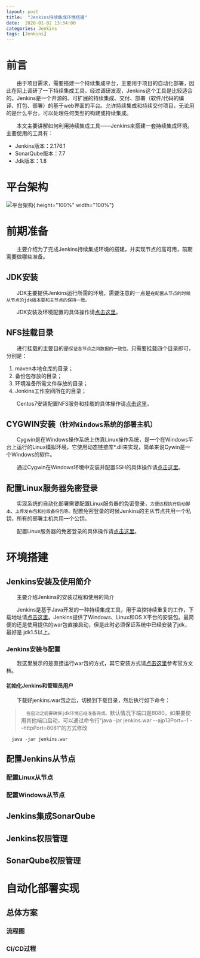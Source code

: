 ```yaml
---
layout: post
title:  "Jenkins持续集成环境搭建"
date:  2020-01-02 13:34:00
categories: Jenkins
tags: [Jenkins]
---
```

# 前言
&emsp;&emsp;由于项目需求，需要搭建一个持续集成平台，主要用于项目的自动化部署，因此在网上调研了一下持续集成工具，经过调研发现，Jenkins这个工具是比较适合的。Jenkins是一个开源的、可扩展的持续集成、交付、部署（软件/代码的编译、打包、部署）的基于web界面的平台。允许持续集成和持续交付项目，无论用的是什么平台，可以处理任何类型的构建或持续集成。

&emsp;&emsp;本文主要讲解如何利用持续集成工具——Jenkins来搭建一套持续集成环境。主要使用的工具有：
- Jenkins版本：2.176.1
- SonarQube版本：7.7
- Jdk版本：1.8
<!-- more -->

# 平台架构
![平台架构](https://howdypl.github.io/img/jenkins/jenkins-framework.png "平台架构图"){:height="100%" width="100%"}

# 前期准备
&emsp;&emsp;主要介绍为了完成Jenkins持续集成环境的搭建，并实现节点的高可用，前期需要做哪些准备。

## JDK安装
&emsp;&emsp;JDK主要提供Jenkins运行所需的环境，需要注意的一点是`在配置从节点的时候从节点的jdk版本要和主节点的保持一致。`

&emsp;&emsp;JDK安装及环境配置的具体操作请[点击这里](https://blog.csdn.net/pang_ping/article/details/80570011 "JDK安装及环境配置的具体操作")。

## NFS挂载目录
&emsp;&emsp;进行挂载的主要目的是`保证各节点之间数据的一致性。`只需要挂载四个目录即可，分别是：
1. maven本地仓库的目录；
2. 备份包存放的目录；
3. 环境准备所需文件存放的目录；
4. Jenkins工作空间所在的目录；

&emsp;&emsp;Centos7安装配置NFS服务和挂载的具体操作请[点击这里](https://www.cnblogs.com/lixiuran/p/7117000.html "Centos7安装配置NFS服务和挂载")。

## CYGWIN安装`（针对Windows系统的部署主机）`
&emsp;&emsp;Cygwin是在Windows操作系统上仿真Linux操作系统，是一个在Windows平台上运行的Linux模拟环境，它使用动态链接库*.dll来实现，简单来说Cywin是一个Windows的软件。

&emsp;&emsp;通过Cygwin在Windows环境中安装并配置SSH的具体操作请[点击这里](https://my.oschina.net/u/658505/blog/616079)。

## 配置Linux服务器免密登录
&emsp;&emsp;实现系统的自动化部署需要配置Linux服务器的免密登录，`方便远程执行启动脚本、上传发布包和拉取备份包等。`配置免密登录的时候Jenkins的主从节点共用一个私钥，所有的部署主机共用一个公钥。

&emsp;&emsp;配置Linux服务器的免密登录的具体操作请[点击这里](https://www.cnblogs.com/leafinwind/p/10629547.html)。

# 环境搭建

## Jenkins安装及使用简介
&emsp;&emsp;主要介绍Jenkins的安装过程和使用的简介

&emsp;&emsp;Jenkins是基于Java开发的一种持续集成工具，用于监控持续重复的工作，下载地址请[点击这里](https://jenkins.io/zh/download/)。Jenkins提供了Windows、Linux和OS X平台的安装包。最简便的还是使用提供的war包直接启动，但是此时必须保证系统中已经安装了jdk，最好是 jdk1.5以上。

### Jenkins安装与配置
&emsp;&emsp;我这里展示的是直接运行war包的方式，其它安装方式请[点击这里](https://jenkins.io/zh/doc/book/getting-started/)参考官方文档。

#### 初始化Jenkins和管理员用户
&emsp;&emsp;下载好jenkins.war包之后，切换到下载目录，然后执行如下命令：

>&emsp;`在启动之前要确保jdk环境已经准备完成。`默认情况下端口是8080，如果要使用其他端口启动，可以通过命令行"java -jar jenkins.war --ajp13Port=-1 --httpPort=8081"的方式修改

```
  java -jar jenkins.war 
```

## 配置Jenkins从节点

### 配置Linux从节点

### 配置Windows从节点

## Jenkins集成SonarQube

## Jenkins权限管理

## SonarQube权限管理

# 自动化部署实现

## 总体方案

### 流程图

### CI/CD过程